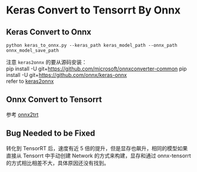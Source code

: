 # Keras Convert to Tensorrt By Onnx

## Keras Convert to Onnx
`python keras_to_onnx.py --keras_path keras_model_path --onnx_path onnx_model_save_path`  

注意 `keras2onnx` 的要从源码安装：  
pip install -U git+https://github.com/microsoft/onnxconverter-common
pip install -U git+https://github.com/onnx/keras-onnx  
refer to [keras2onnx](https://github.com/onnx/keras-onnx)

## Onnx Convert to Tensorrt
参考 [onnx2trt](../../onnx_to_tensorrt/README.md)

## Bug Needed to be Fixed
转化到 TensorRT 后，速度有近 5 倍的提升，但是显存也飙升，相同的模型如果直接从 Tensorrt 中手动创建 Network 的方式来构建，显存和通过 onnx-tensorrt 的方式相比相差不大，具体原因还没有找到。